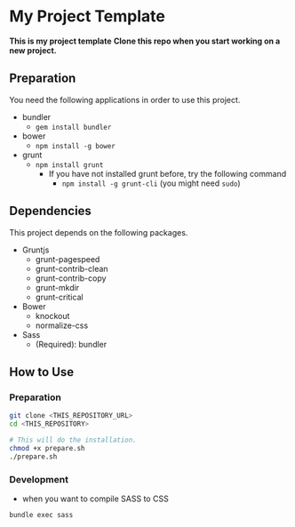 # My Project Template

**This is my project template**
**Clone this repo when you start working on a new project.**

## Preparation
You need the following applications in order to use this project.
* bundler
  * `gem install bundler`
* bower
  * `npm install -g bower`
* grunt
  * `npm install grunt`
    * If you have not installed grunt before, try the following command
      * `npm install -g grunt-cli` (you might need `sudo`)

## Dependencies
This project depends on the following packages.
* Gruntjs
  * grunt-pagespeed
  * grunt-contrib-clean
  * grunt-contrib-copy
  * grunt-mkdir
  * grunt-critical
* Bower
  * knockout
  * normalize-css
* Sass
  * (Required): bundler

## How to Use

### Preparation
```sh
git clone <THIS_REPOSITORY_URL>
cd <THIS_REPOSITORY>

# This will do the installation.
chmod +x prepare.sh
./prepare.sh
```

### Development
* when you want to compile SASS to CSS
```sh
bundle exec sass
```

